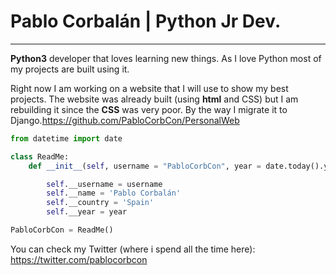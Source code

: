 # Pablo Corbalán | Python Jr Dev.

-----------------------

**Python3** developer that loves learning new things. As I love Python most of my projects are built using it.

Right now I am working on a website that I will use to show my best projects. The website was already built (using **html** and CSS) but I am rebuilding it since the **CSS** was very poor. By the way I migrate it to Django.https://github.com/PabloCorbCon/PersonalWeb

```python
from datetime import date

class ReadMe:
    def __init__(self, username = "PabloCorbCon", year = date.today().year()): #Get the current year

        self.__username = username
        self.__name = 'Pablo Corbalán'
        self.__country = 'Spain'
        self.__year = year

PabloCorbCon = ReadMe()
```

You can check my Twitter (where i spend all the time here): https://twitter.com/pablocorbcon

